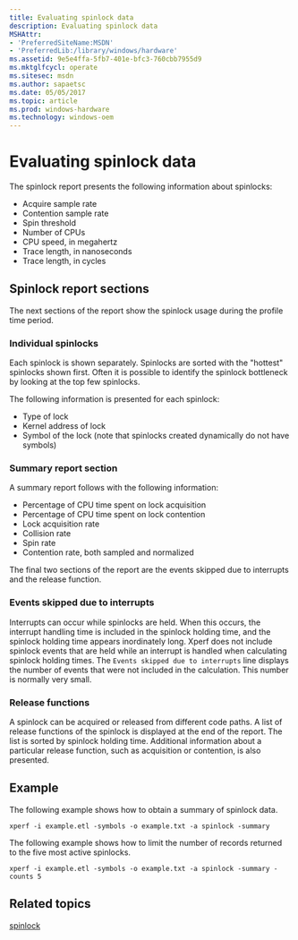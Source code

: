```yaml
---
title: Evaluating spinlock data
description: Evaluating spinlock data
MSHAttr:
- 'PreferredSiteName:MSDN'
- 'PreferredLib:/library/windows/hardware'
ms.assetid: 9e5e4ffa-5fb7-401e-bfc3-760cbb7955d9
ms.mktglfcycl: operate
ms.sitesec: msdn
ms.author: sapaetsc
ms.date: 05/05/2017
ms.topic: article
ms.prod: windows-hardware
ms.technology: windows-oem
---
```



# Evaluating spinlock data


The spinlock report presents the following information about spinlocks:

-   Acquire sample rate
-   Contention sample rate
-   Spin threshold
-   Number of CPUs
-   CPU speed, in megahertz
-   Trace length, in nanoseconds
-   Trace length, in cycles


## Spinlock report sections

The next sections of the report show the spinlock usage during the profile time period.


### Individual spinlocks

Each spinlock is shown separately. Spinlocks are sorted with the "hottest" spinlocks shown first. Often it is possible to identify the spinlock bottleneck by looking at the top few spinlocks.

The following information is presented for each spinlock:

-   Type of lock
-   Kernel address of lock
-   Symbol of the lock (note that spinlocks created dynamically do not have symbols)


### Summary report section

A summary report follows with the following information:

-   Percentage of CPU time spent on lock acquisition
-   Percentage of CPU time spent on lock contention
-   Lock acquisition rate
-   Collision rate
-   Spin rate
-   Contention rate, both sampled and normalized

The final two sections of the report are the events skipped due to interrupts and the release function.


### Events skipped due to interrupts

Interrupts can occur while spinlocks are held. When this occurs, the interrupt handling time is included in the spinlock holding time, and the spinlock holding time appears inordinately long. Xperf does not include spinlock events that are held while an interrupt is handled when calculating spinlock holding times. The `Events skipped due to interrupts` line displays the number of events that were not included in the calculation. This number is normally very small.


### Release functions

A spinlock can be acquired or released from different code paths. A list of release functions of the spinlock is displayed at the end of the report. The list is sorted by spinlock holding time. Additional information about a particular release function, such as acquisition or contention, is also presented.


## Example

The following example shows how to obtain a summary of spinlock data.

```
xperf -i example.etl -symbols -o example.txt -a spinlock -summary
```

The following example shows how to limit the number of records returned to the five most active spinlocks.

```
xperf -i example.etl -symbols -o example.txt -a spinlock -summary -counts 5
```


## Related topics

[spinlock](spinlock.md)

